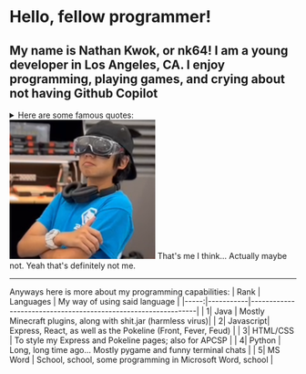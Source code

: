 # Hello, fellow programmer!
My name is Nathan Kwok, or nk64!
I am a young developer in Los Angeles, CA.
I enjoy programming, playing games, and crying about not having Github Copilot
---
<details>
<summary>Here are some famous quotes:</summary>

 
>i ate it
>
>
>skill issue
>
>
>LMAO/LMFAOO
>
>
>i'm hungry
>
>
>hi hungry i'm dad
</details>
<picture>
 <source media="(prefers-color-scheme: dark)" srcset="./me.png">
 <source media="(prefers-color-scheme: light)" srcset="./me.png">
 <img alt="A cool picture of me :)" src="/me.png" width="256px">
</picture>
That's me I think... Actually maybe not. Yeah that's definitely not me.


---
Anyways here is more about my programming capabilities:
| Rank | Languages |                 My way of using said language                 |
|-----:|-----------|---------------------------------------------------------------|
|     1| Java      | Mostly Minecraft plugins, along with shit.jar (harmless virus)|
|     2| Javascript| Express, React, as well as the Pokeline (Front, Fever, Feud)  |
|     3| HTML/CSS  | To style my Express and Pokeline pages; also for APCSP        |
|     4| Python    | Long, long time ago... Mostly pygame and funny terminal chats |
|     5| MS Word   | School, school, some programming in Microsoft Word, school    |
